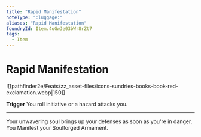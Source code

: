 ```yaml
---
title: "Rapid Manifestation"
noteType: ":luggage:"
aliases: "Rapid Manifestation"
foundryId: Item.4oGwJe03bWr8rZt7
tags:
  - Item
---
```


# Rapid Manifestation
![[pathfinder2e/Feats/zz_asset-files/icons-sundries-books-book-red-exclamation.webp|150]]

**Trigger** You roll initiative or a hazard attacks you.

* * *

Your unwavering soul brings up your defenses as soon as you're in danger. You Manifest your Soulforged Armament.
